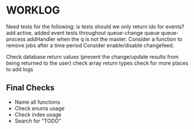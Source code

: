 # WORKLOG

Need tests for the following;
is tests
should we only return ids for events?
add active, added event tests throughout
queue-change
queue
queue-process addHandler when the q is not the master.
Consider a function to remove jobs after a time period
Consider enable/disable changefeed.

Check database return values (prevent the change/update results from being returned to the user)
check array return types
check for more places to add logs

## Final Checks

-   Name all functions
-   Check enums usage
-   Check index usage
-   Search for "TODO"
